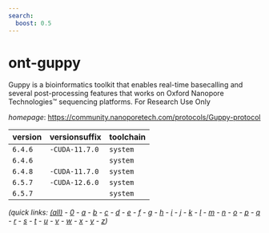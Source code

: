```yaml
---
search:
  boost: 0.5
---
```

# ont-guppy

Guppy is a bioinformatics toolkit that enables real-time basecalling and several  post-processing features that works on Oxford Nanopore Technologies™ sequencing platforms.   For Research Use Only

*homepage*: <https://community.nanoporetech.com/protocols/Guppy-protocol>

version | versionsuffix | toolchain
--------|---------------|----------
``6.4.6`` | ``-CUDA-11.7.0`` | ``system``
``6.4.6`` |  | ``system``
``6.4.8`` | ``-CUDA-11.7.0`` | ``system``
``6.5.7`` | ``-CUDA-12.6.0`` | ``system``
``6.5.7`` |  | ``system``


*(quick links: [(all)](../index.md) - [0](../0/index.md) - [a](../a/index.md) - [b](../b/index.md) - [c](../c/index.md) - [d](../d/index.md) - [e](../e/index.md) - [f](../f/index.md) - [g](../g/index.md) - [h](../h/index.md) - [i](../i/index.md) - [j](../j/index.md) - [k](../k/index.md) - [l](../l/index.md) - [m](../m/index.md) - [n](../n/index.md) - [o](../o/index.md) - [p](../p/index.md) - [q](../q/index.md) - [r](../r/index.md) - [s](../s/index.md) - [t](../t/index.md) - [u](../u/index.md) - [v](../v/index.md) - [w](../w/index.md) - [x](../x/index.md) - [y](../y/index.md) - [z](../z/index.md))*

